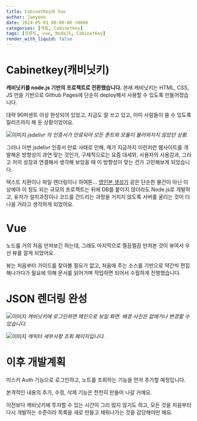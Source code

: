 ```yaml
---
title: CabinetKey와 Vue
author: Jaeyeon
date: 2024-05-01 00:00:00 +0800
categories: [개발, CabinetKey]
tags: [프론트, vue, NodeJS, CabinetKey]
render_with_liquid: false
---
```


# Cabinetkey(캐비닛키)

**캐비닛키를 node.js 기반의 프로젝트로 전환했습니다.** 본래 캐비닛키는 HTML, CSS, JS 만을 기반으로 Github Pages에 단순히 deploy해서 사용할 수 있도록 만들어졌습니다. 

대략 90퍼센트 이상 완성되어 있었고, 지금도 잘 쓰고 있고, 이미 사람들이 쓸 수 있도록 릴리즈까지 해 둔 상황이었어요.

![이미지](https://peachtart2.s3.ap-northeast-1.amazonaws.com/tart/thumbnail-d6407855-7ade-4a06-bbfe-c46442566c8f.webp)
_jsdelivr 의 인증서가 만료되어 모든 폰트와 모듈이 불러와지지 않았던 상황._

그러나 이번 jsdelivr 인증서 만료 사태로 인해, 제가 지금까지 이런저런 웹사이트를 개발해온 방향성이 과연 맞는 것인가, 구체적으로는 요즘 대세와, 사용자의 사용감과, 그리고 저의 성장과 연결해서 생각해 보았을 때 이 방향성이 맞는 건가 고민해보게 되었습니다.

텍스트 치환이나 파일 렌더링이나 하여튼... [영인본 생성기](https://hiyuno.peacht.art/younginbon/) 같은 단순한 물건이 아닌 이상에야 이 정도 되는 규모의 프로젝트는 뒤에 DB를 붙이지 않더라도 Node.js로 개발하고, 유저가 설치과정이나 코드를 건드리는 과정을 거치지 않도록 서버를 굴리는 것이 더 나을 거라고 생각하게 되었어요.

# Vue

노드를 거의 처음 만져보긴 하는데, 그래도 마지막으로 찔끔찔끔 만져본 것이 뷰여서 우선 뷰를 깔게 되었어요.

뷰는 처음부터 가이드를 찾아볼 필요가 없고, 처음에 주는 소스를 기반으로 약간씩 편집해나가다가 필요에 의해 문서를 읽어가며 작업하면 되어서 수월하게 진행했습니다.

# JSON 렌더링 완성

![이미지](https://peachtart2.s3.ap-northeast-1.amazonaws.com/tart/abcd1b2a-2207-4338-aef0-6fd4c35f1dca.webp)
_캐비닛키에 로그인하면 메인으로 보일 화면. 배경 사진은 없애거나 변경할 수 있습니다._

![이미지](https://peachtart2.s3.ap-northeast-1.amazonaws.com/tart/9b1d16eb-c513-463c-b1ce-3076a93d5e44.webp)
_캐릭터 세부사항 조회 페이지입니다._

# 이후 개발계획

미스키 Auth 기능으로 로그인하고, 노트를 조회하는 기능을 먼저 추가할 예정입니다.

본격적인 내용의 추가, 수정, 삭제 기능은 천천히 만들어 나갈 거예요.

이전보다 캐비닛키에 투자할 수 있는 시간이 그리 많지 않기도 하고, 모든 것을 처음부터 다시 개발하는 수준이라 목록을 새로 만들고 채워나가는 것을 감당해야만 해요.